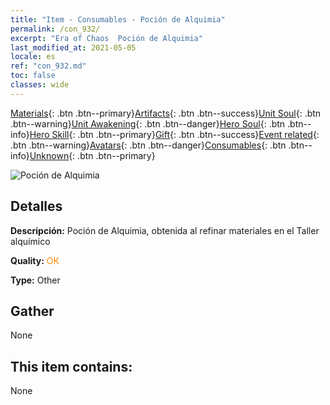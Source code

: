 ```yaml
---
title: "Item - Consumables - Poción de Alquimia"
permalink: /con_932/
excerpt: "Era of Chaos  Poción de Alquimia"
last_modified_at: 2021-05-05
locale: es
ref: "con_932.md"
toc: false
classes: wide
---
```

 [Materials](/ItemsES/){: .btn .btn--primary}[Artifacts](/ItemsES/Artifacts/){: .btn .btn--success}[Unit Soul](/ItemsES/UnitSoul/){: .btn .btn--warning}[Unit Awakening](/ItemsES/UnitAwakening/){: .btn .btn--danger}[Hero Soul](/ItemsES/HeroSoul/){: .btn .btn--info}[Hero Skill](/ItemsES/HeroSkill/){: .btn .btn--primary}[Gift](/ItemsES/Gift/){: .btn .btn--success}[Event related](/ItemsES/Events/){: .btn .btn--warning}[Avatars](/ItemsES/Avatars/){: .btn .btn--danger}[Consumables](/ItemsES/Consumables/){: .btn .btn--info}[Unknown](/ItemsES/Unknown/){: .btn .btn--primary}

 ![Poción de Alquimia](/images/t/i_40020.png)

## Detalles
 **Descripción:** Poción de Alquimia, obtenida al refinar materiales en el Taller alquímico

 **Quality:** <span style="color: #FF8C00">OK</span>

 **Type:** Other

## Gather

  None

## This item contains:

  None

